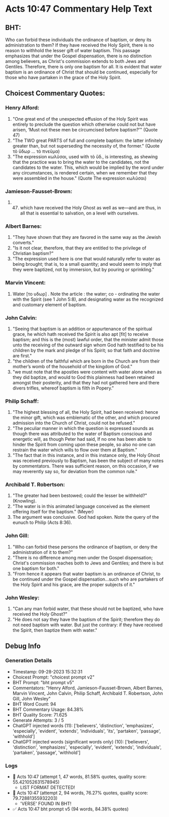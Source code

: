 # Acts 10:47 Commentary Help Text

## BHT:
Who can forbid these individuals the ordinance of baptism, or deny its administration to them? If they have received the Holy Spirit, there is no reason to withhold the lesser gift of water baptism. This passage emphasizes that under the Gospel dispensation, there is no distinction among believers, as Christ's commission extends to both Jews and Gentiles. Therefore, there is only one baptism for all. It is evident that water baptism is an ordinance of Christ that should be continued, especially for those who have partaken in the grace of the Holy Spirit.

## Choicest Commentary Quotes:
### Henry Alford:
1. "One great end of the unexpected effusion of the Holy Spirit was entirely to preclude the question which otherwise could not but have arisen, ‘Must not these men be circumcised before baptism?'" (Quote 47)
2. "The TWO great PARTS of full and complete baptism: the latter infinitely greater than, but not superseding the necessity of, the former." (Quote τὸ ὕδωρ ... τὸ πνεῦμα)
3. "The expression κωλῦσαι, used with τὸ ὕδ., is interesting, as shewing that the practice was to bring the water to the candidates, not the candidates to the water. This, which would be implied by the word under any circumstances, is rendered certain, when we remember that they were assembled in the house." (Quote The expression κωλῦσαι)

### Jamieson-Fausset-Brown:
1. 47. which have received the Holy
	Ghost as well as we—and are thus, in all that is essential to
	salvation, on a level with ourselves.

### Albert Barnes:
1. "They have shown that they are favored in the same way as the Jewish converts."
2. "Is it not clear, therefore, that they are entitled to the privilege of Christian baptism?"
3. "The expression used here is one that would naturally refer to water as being brought; that is, to a small quantity; and would seem to imply that they were baptized, not by immersion, but by pouring or sprinkling."

### Marvin Vincent:
1. Water [το υδωρ] . Note the article : the water; co - ordinating the water with the Spirit (see 1 John 5:8), and designating water as the recognized and customary element of baptism. 

### John Calvin:
1. "Seeing that baptism is an addition or appurtenance of the spiritual grace, he which hath received the Spirit is also apt [fit] to receive baptism; and this is the (most) lawful order, that the minister admit those unto the receiving of the outward sign whom God hath testified to be his children by the mark and pledge of his Spirit; so that faith and doctrine are first."
2. "the children of the faithful which are born in the Church are from their mother’s womb of the household of the kingdom of God."
3. "we must note that the apostles were content with water alone when as they did baptize, and would to God this plainness had been retained amongst their posterity, and that they had not gathered here and there divers trifles, whereof baptism is filth in Popery."

### Philip Schaff:
1. "The highest blessing of all, the Holy Spirit, had been received: hence the minor gift, which was emblematic of the other, and which procured admission into the Church of Christ, could not be refused."
2. "The peculiar manner in which the question is expressed sounds as though there was attributed to the water of Baptism conscious and energetic will, as though Peter had said, If no one has been able to hinder the Spirit from coming upon these people, so also no one can restrain the water which wills to flow over them at Baptism."
3. "The fact that in this instance, and in this instance only, the Holy Ghost was received previously to Baptism, has been the subject of many notes by commentators. There was sufficient reason, on this occasion, if we may reverently say so, for deviation from the common rule."

### Archibald T. Robertson:
1. "The greater had been bestowed; could the lesser be withheld?" (Knowling).
2. "The water is in this animated language conceived as the element offering itself for the baptism." (Meyer)
3. The argument was conclusive. God had spoken. Note the query of the eunuch to Philip (Acts 8:36).

### John Gill:
1. "Who can forbid these persons the ordinance of baptism, or deny the administration of it to them?"
2. "There is no difference among men under the Gospel dispensation; Christ's commission reaches both to Jews and Gentiles; and there is but one baptism for both."
3. "From hence it appears that water baptism is an ordinance of Christ, to be continued under the Gospel dispensation...such who are partakers of the Holy Spirit and his grace, are the proper subjects of it."

### John Wesley:
1. "Can any man forbid water, that these should not be baptized, who have received the Holy Ghost?"
2. "He does not say they have the baptism of the Spirit; therefore they do not need baptism with water. But just the contrary: if they have received the Spirit, then baptize them with water."


## Debug Info
### Generation Details
- Timestamp: 09-28-2023 15:32:31
- Choicest Prompt: "choicest prompt v2"
- BHT Prompt: "bht prompt v5"
- Commentators: "Henry Alford, Jamieson-Fausset-Brown, Albert Barnes, Marvin Vincent, John Calvin, Philip Schaff, Archibald T. Robertson, John Gill, John Wesley"
- BHT Word Count: 94
- BHT Commentary Usage: 84.38%
- BHT Quality Score: 71.625
- Generate Attempts: 3 / 5
- ChatGPT injected words (11):
	['believers', 'distinction', 'emphasizes', 'especially', 'evident', 'extends', 'individuals', 'its', 'partaken', 'passage', 'withhold']
- ChatGPT injected words (significant words only) (10):
	['believers', 'distinction', 'emphasizes', 'especially', 'evident', 'extends', 'individuals', 'partaken', 'passage', 'withhold']

### Logs
- 🔄 Acts 10:47 (attempt 1, 47 words, 81.58% quotes, quality score: 55.421052631578945) 
	- LIST FORMAT DETECTED!
- 🔄 Acts 10:47 (attempt 2, 94 words, 76.27% quotes, quality score: 79.72881355932203) 
	- 'VERSE' FOUND IN BHT!
- ✅ Acts 10:47 bht prompt v5 (94 words, 84.38% quotes)